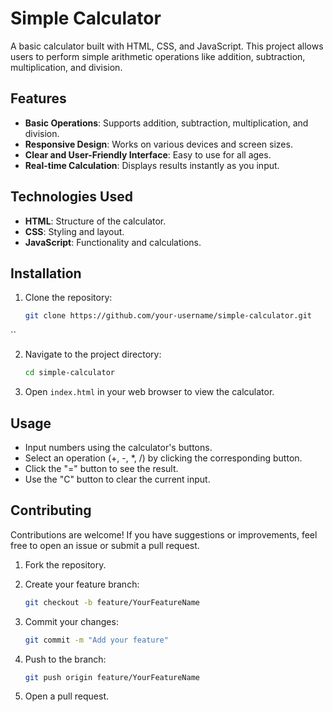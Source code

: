 # Simple Calculator

A basic calculator built with HTML, CSS, and JavaScript. This project allows users to perform simple arithmetic operations like addition, subtraction, multiplication, and division.

## Features

- **Basic Operations**: Supports addition, subtraction, multiplication, and division.
- **Responsive Design**: Works on various devices and screen sizes.
- **Clear and User-Friendly Interface**: Easy to use for all ages.
- **Real-time Calculation**: Displays results instantly as you input.

## Technologies Used

- **HTML**: Structure of the calculator.
- **CSS**: Styling and layout.
- **JavaScript**: Functionality and calculations.

## Installation

1. Clone the repository:

   ```bash
   git clone https://github.com/your-username/simple-calculator.git
``

2. Navigate to the project directory:

   ```bash
   cd simple-calculator
   ```

3. Open `index.html` in your web browser to view the calculator.

## Usage

- Input numbers using the calculator's buttons.
- Select an operation (+, -, *, /) by clicking the corresponding button.
- Click the "=" button to see the result.
- Use the "C" button to clear the current input.

## Contributing

Contributions are welcome! If you have suggestions or improvements, feel free to open an issue or submit a pull request.

1. Fork the repository.
2. Create your feature branch:

   ```bash
   git checkout -b feature/YourFeatureName
   ```

3. Commit your changes:

   ```bash
   git commit -m "Add your feature"
   ```

4. Push to the branch:

   ```bash
   git push origin feature/YourFeatureName
   ```

5. Open a pull request.
